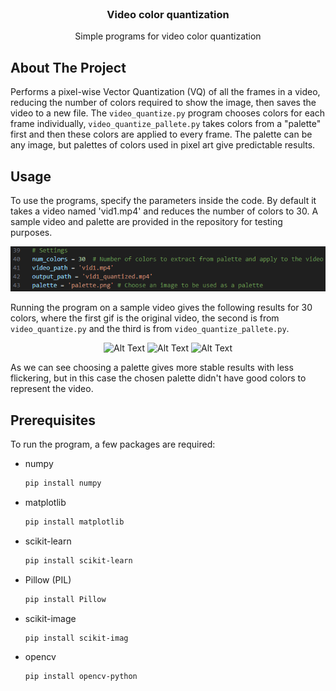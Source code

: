 <br />
<div align="center">
  
<h3 align="center">Video color quantization</h3>

  <p align="center">
    Simple programs for video color quantization
</div>

## About The Project
Performs a pixel-wise Vector Quantization (VQ) of all the frames in a video, 
reducing the number of colors required to show the image, then saves the video
to a new file. The `video_quantize.py` program chooses colors for each frame 
individually, `video_quantize_pallete.py` takes colors from a "palette" first
and then these colors are applied to every frame. The palette can be any image,
but palettes of colors used in pixel art give predictable results.


## Usage
To use the programs, specify the parameters inside the code. By default it
takes a video named 'vid1.mp4' and reduces the number of colors to 30. A sample
video and palette are provided in the repository for testing purposes.

![alt text](images/image1.png)

Running the program on a sample video gives the following results for 30 colors, where the first gif is the original video, the second is 
from `video_quantize.py` and the third is from `video_quantize_pallete.py`.


<p align="center">
  <img src="images/vid1.gif" alt="Alt Text" width="300" />
  <img src="images/vid1_quantized.gif" alt="Alt Text" width="300" />
  <img src="images/vid1_quantized_.gif" alt="Alt Text" width="300" />
</p>

As we can see choosing a palette gives more stable results with less 
flickering, but in this case the chosen palette didn't have good colors
to represent the video.

## Prerequisites
To run the program, a few packages are required:

* numpy
  ```sh
  pip install numpy
  ```
* matplotlib
  ```sh
  pip install matplotlib
  ```
* scikit-learn
  ```sh
  pip install scikit-learn
  ```
* Pillow (PIL)
  ```sh
  pip install Pillow
  ```
* scikit-image
  ```sh
  pip install scikit-imag
  ```
* opencv
  ```sh
  pip install opencv-python
  ```
